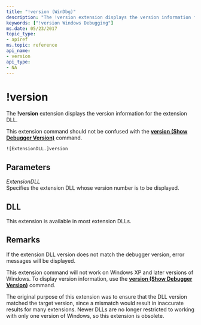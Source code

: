 ```yaml
---
title: "!version (WinDbg)"
description: "The !version extension displays the version information for the extension DLL.This extension command should not be confused with the version (Show Debugger Version) command."
keywords: ["!version Windows Debugging"]
ms.date: 05/23/2017
topic_type:
- apiref
ms.topic: reference
api_name:
- version
api_type:
- NA
---
```


# !version

The **!version** extension displays the version information for the extension DLL.

This extension command should not be confused with the [**version (Show Debugger Version)**](version--show-debugger-version-.md) command.

```dbgcmd
![ExtensionDLL.]version
```

## Parameters

<span id="_______ExtensionDLL______"></span><span id="_______extensiondll______"></span><span id="_______EXTENSIONDLL______"></span> *ExtensionDLL*   
Specifies the extension DLL whose version number is to be displayed.

## DLL

This extension is available in most extension DLLs.

## Remarks

If the extension DLL version does not match the debugger version, error messages will be displayed.

This extension command will not work on Windows XP and later versions of Windows. To display version information, use the [**version (Show Debugger Version)**](version--show-debugger-version-.md) command.

The original purpose of this extension was to ensure that the DLL version matched the target version, since a mismatch would result in inaccurate results for many extensions. Newer DLLs are no longer restricted to working with only one version of Windows, so this extension is obsolete.

